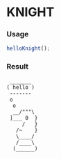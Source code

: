 
KNIGHT
===

### Usage

```js
helloKnight();
```

### Result

```
 _______
( hello )
 -------
 o
  o
  __/"""\
 ]___ 0  }
     /   }
   /~    }
   \____/
   /____\
  (______)
```
    
